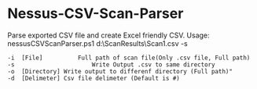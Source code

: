 # Nessus-CSV-Scan-Parser

Parse exported CSV file and create Excel friendly CSV.
Usage: nessusCSVScanParser.ps1 d:\ScanResults\Scan1.csv -s

	-i	[File]			Full path of scan file(Only .csv file, Full path)
	-s					    Write Output .csv to same directory
	-o	[Directory]	Write output to differenf directory (Full path)"
	-d	[Delimeter]	Csv file delimeter (Default is #)
